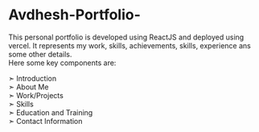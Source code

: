 # Avdhesh-Portfolio-

This personal portfolio is developed using ReactJS and deployed using vercel. 
It represents my work, skills, achievements, skills, experience ans some other details.                                                             
Here some key components are:

➣ Introduction                                                                                                              
➣ About Me                                                                                     
➣ Work/Projects                                                                                                 
➣ Skills                                                                                                               
➣ Education and Training                                                                        
➣ Contact Information
